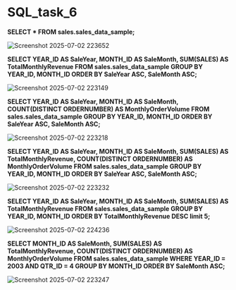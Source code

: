 # SQL_task_6
**SELECT * FROM sales.sales_data_sample;**

![Screenshot 2025-07-02 223652](https://github.com/user-attachments/assets/4359a53f-4d57-4967-811f-ea18e42c1272)

**SELECT
    YEAR_ID AS SaleYear,
    MONTH_ID AS SaleMonth,
    SUM(SALES) AS TotalMonthlyRevenue
FROM
    sales.sales_data_sample
GROUP BY
    YEAR_ID,
    MONTH_ID
ORDER BY
    SaleYear ASC, SaleMonth ASC;**

![Screenshot 2025-07-02 223149](https://github.com/user-attachments/assets/f87a68f9-96c0-4d6a-bdf7-4031eaaeb58c)

**SELECT
    YEAR_ID AS SaleYear,
    MONTH_ID AS SaleMonth,
    COUNT(DISTINCT ORDERNUMBER) AS MonthlyOrderVolume
FROM
    sales.sales_data_sample
GROUP BY
    YEAR_ID,
    MONTH_ID
ORDER BY
    SaleYear ASC, SaleMonth ASC;**

![Screenshot 2025-07-02 223218](https://github.com/user-attachments/assets/28327442-15e4-4fb0-b29f-583afcaaca09)

**SELECT
    YEAR_ID AS SaleYear,
    MONTH_ID AS SaleMonth,
    SUM(SALES) AS TotalMonthlyRevenue,
    COUNT(DISTINCT ORDERNUMBER) AS MonthlyOrderVolume
FROM
    sales.sales_data_sample
GROUP BY
    YEAR_ID,
    MONTH_ID
ORDER BY
    SaleYear ASC, SaleMonth ASC;**

![Screenshot 2025-07-02 223232](https://github.com/user-attachments/assets/67736455-ff13-412b-8917-dbb850a82de9)

**SELECT 
    YEAR_ID AS SaleYear,
    MONTH_ID AS SaleMonth,
    SUM(SALES) AS TotalMonthlyRevenue
FROM
    sales.sales_data_sample
GROUP BY
    YEAR_ID,
    MONTH_ID
ORDER BY
    TotalMonthlyRevenue DESC limit 5;**

![Screenshot 2025-07-02 224236](https://github.com/user-attachments/assets/d6708564-0100-47fb-a2e3-f12f08da056f)

**SELECT
    MONTH_ID AS SaleMonth,
    SUM(SALES) AS TotalMonthlyRevenue,
    COUNT(DISTINCT ORDERNUMBER) AS MonthlyOrderVolume
FROM
    sales.sales_data_sample
WHERE
    YEAR_ID = 2003 AND QTR_ID = 4
GROUP BY
    MONTH_ID
ORDER BY
    SaleMonth ASC;**

![Screenshot 2025-07-02 223247](https://github.com/user-attachments/assets/8502d5af-b8e4-42d1-9bef-58f658a0692e)









